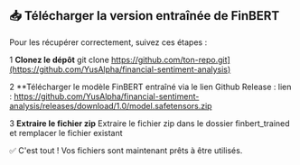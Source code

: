 ## 📥 Télécharger la version entraînée de FinBERT

Pour les récupérer correctement, suivez ces étapes :

1 **Clonez le dépôt** 
git clone https://github.com/ton-repo.git](https://github.com/YusAlpha/financial-sentiment-analysis)

2 **Télécharger le modèle FinBERT entraîné via le lien Github Release :
lien : https://github.com/YusAlpha/financial-sentiment-analysis/releases/download/1.0/model.safetensors.zip

3 **Extraire le fichier zip** 
Extraire le fichier zip dans le dossier finbert_trained et remplacer le fichier existant


✅ C'est tout ! Vos fichiers sont maintenant prêts à être utilisés.
